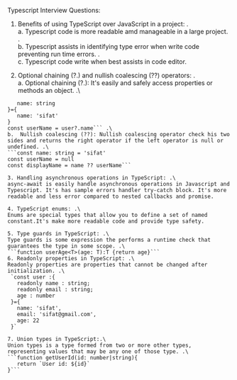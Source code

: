 Typescript Interview Questions:

1. Benefits of using TypeScript over JavaScript in a project: .\
   a. Typescript code is more readable amd manageable in a large project. .\
   b. Typescript assists in identifying type error when write code preventing run time errors. .\
   c. Typescript code write when best assists in code editor.

2. Optional chaining (?.) and nullish coalescing (??) operators: .\
 a. Optional chaining (?.): It's easily and safely access properties or methods an object. .\
 ```const user :{
    name: string
 }={
    name: 'sifat'
 } 
 const userName = user?.name``` .\
 b.  Nullish coalescing (??): Nullish coalescing operator check his two sides and returns the right operator if the left operator is null or undefined. .\
 ```const name: string = 'sifat' 
 const userName = null 
 const displayName = name ?? userName``` 

3. Handling asynchronous operations in TypeScript: .\
 async-await is easily handle asynchronous operations in Javascript and Typescript. It's has sample errors handler try-catch block. It's more readable and less error compared to nested callbacks and promise.

4. TypeScript enums: .\
 Enums are special types that allow you to define a set of named constant.It's make more readable code and provide type safety.

5. Type guards in TypeScript: .\
 Type guards is some expression the performs a runtime check that guarantees the type in some scope. .\
 ```function userAge<T>(age: T):T {return age}``` 
6. Readonly properties in TypeScript: .\
 Readonly properties are properties that cannot be changed after initialization. .\
  `const user :{
    readonly name : string;
    readonly email : string;
    age : number
  }={
    name: 'sifat',
    email: 'sifat@gmail.com',
    age: 22
  }`

7. Union types in TypeScript:.\
 Union types is a type formed from two or more other types, representing values that may be any one of those type. .\
 ```function getUserId(id: number|string){
    return `User id: ${id}`
 }```
 